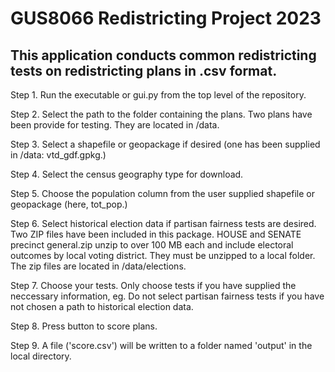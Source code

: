 # GUS8066 Redistricting Project 2023

## This application conducts common redistricting tests on redistricting plans in .csv format. 

Step 1. Run the executable or gui.py from the top level of the repository.

Step 2. Select the path to the folder containing the plans. Two plans have been provide for testing. They are located in /data.

Step 3. Select a shapefile or geopackage if desired (one has been supplied in /data: vtd_gdf.gpkg.)

Step 4. Select the census geography type for download.

Step 5. Choose the population column from the user supplied shapefile or geopackage (here, tot_pop.)

Step 6. Select historical election data if partisan fairness tests are desired. Two ZIP files have been included in this package.
           HOUSE and SENATE precinct general.zip unzip to over 100 MB each and include electoral outcomes by local voting district.
	   They must be unzipped to a local folder. The zip files are located in /data/elections.
		
Step 7. Choose your tests. Only choose tests if you have supplied the neccessary information, eg. Do not select partisan fairness
	    tests if you have not chosen a path to historical election data. 
		
Step 8. Press button to score plans.

Step 9. A file ('score.csv') will be written to a folder named 'output' in the local directory. 

		
		
